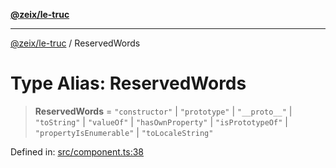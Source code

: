 [**@zeix/le-truc**](../README.md)

***

[@zeix/le-truc](../globals.md) / ReservedWords

# Type Alias: ReservedWords

> **ReservedWords** = `"constructor"` \| `"prototype"` \| `"__proto__"` \| `"toString"` \| `"valueOf"` \| `"hasOwnProperty"` \| `"isPrototypeOf"` \| `"propertyIsEnumerable"` \| `"toLocaleString"`

Defined in: [src/component.ts:38](https://github.com/zeixcom/ui-element/blob/b9ddf83c928c93d84a49a796a2342da755e4896e/src/component.ts#L38)
